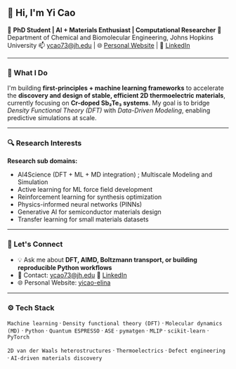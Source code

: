## 👋 Hi, I'm Yi Cao

🔬 **PhD Student | AI + Materials Enthusiast | Computational Researcher**
📍 Department of Chemical and Biomolecular Engineering, Johns Hopkins University
📫 [ycao73@jh.edu](mailto:ycao73@jh.edu) | 🌐 [Personal Website](https://yicao-elina.github.io/yicao-elina/) | 🔗 [LinkedIn](https://www.linkedin.com/in/yi-cao-1368ab292)

---

### 🧠 What I Do

I'm building **first-principles + machine learning frameworks** to accelerate the **discovery and design of stable, efficient 2D thermoelectric materials**, currently focusing on **Cr-doped Sb₂Te₃ systems**. My goal is to bridge *Density Functional Theory (DFT)* with *Data-Driven Modeling*, enabling predictive simulations at scale.

---

### 🔍 Research Interests

**Research sub domains:**

- AI4Science (DFT + ML + MD integration) ; Multiscale Modeling and Simulation
- Active learning for ML force field development
- Reinforcement learning for synthesis optimization
- Physics-informed neural networks (PINNs)
- Generative AI for semiconductor materials design
- Transfer learning for small materials datasets

---

### 💬 Let's Connect

* 💡 Ask me about **DFT, AIMD, Boltzmann transport, or building reproducible Python workflows**
* 📨 Contact: [ycao73@jh.edu](mailto:ycao73@jh.edu) 🔗 [LinkedIn](https://www.linkedin.com/in/yi-cao-1368ab292)
* 🌐 Personal Website: [yicao-elina](https://yicao-elina.github.io/yicao-elina/) 

---

### ⚙️ Tech Stack

`Machine learning` · `Density functional theory (DFT)` · `Molecular dynamics (MD)` · `Python` ·  `Quantum ESPRESSO` · `ASE` · `pymatgen` · `MLIP` · `scikit-learn` · `PyTorch`

`2D van der Waals heterostructures` · `Thermoelectrics`  · `Defect engineering` ·  `AI-driven materials discovery`

<!--
**yicao-elina/yicao-elina** is a ✨ _special_ ✨ repository because its `README.md` (this file) appears on your GitHub profile.

Here are some ideas to get you started:

- 🔭 I’m currently working on ...
- 🌱 I’m currently learning ...
- 👯 I’m looking to collaborate on ...
- 🤔 I’m looking for help with ...
- 💬 Ask me about ...
- 📫 How to reach me: ...
- 😄 Pronouns: ...
- ⚡ Fun fact: ...
-->
